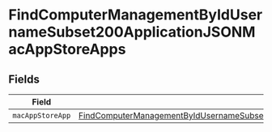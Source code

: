 # FindComputerManagementByIdUsernameSubset200ApplicationJSONMacAppStoreApps


## Fields

| Field                                                                                                                                                                                                         | Type                                                                                                                                                                                                          | Required                                                                                                                                                                                                      | Description                                                                                                                                                                                                   |
| ------------------------------------------------------------------------------------------------------------------------------------------------------------------------------------------------------------- | ------------------------------------------------------------------------------------------------------------------------------------------------------------------------------------------------------------- | ------------------------------------------------------------------------------------------------------------------------------------------------------------------------------------------------------------- | ------------------------------------------------------------------------------------------------------------------------------------------------------------------------------------------------------------- |
| `macAppStoreApp`                                                                                                                                                                                              | [FindComputerManagementByIdUsernameSubset200ApplicationJSONMacAppStoreAppsMacAppStoreApp](../../models/operations/findcomputermanagementbyidusernamesubset200applicationjsonmacappstoreappsmacappstoreapp.md) | :heavy_minus_sign:                                                                                                                                                                                            | N/A                                                                                                                                                                                                           |